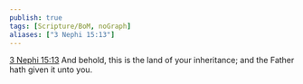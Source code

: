 ```yaml
---
publish: true
tags: [Scripture/BoM, noGraph]
aliases: ["3 Nephi 15:13"]
---
```

[3 Nephi 15:13](https://churchofjesuschrist.org/study/scriptures/bofm/3-ne/15?lang=eng&id=p13#p13) And behold, this is the land of your inheritance; and the Father hath given it unto you.
